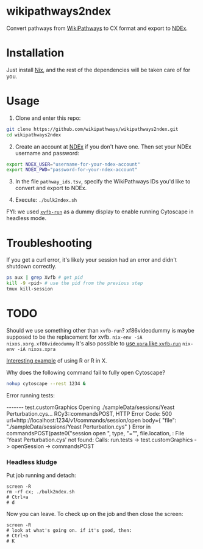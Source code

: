 # wikipathways2ndex

Convert pathways from [WikiPathways](http://wikipathways.org) to CX format and export to [NDEx](http://ndexbio.org).

# Installation

Just install [Nix](https://nixos.org/nix/download.html), and the rest of the dependencies will be taken care of for you.

# Usage

1. Clone and enter this repo:

```sh
git clone https://github.com/wikipathways/wikipathways2ndex.git
cd wikipathways2ndex
```

2. Create an account at [NDEx](http://ndexbio.org) if you don't have one. Then set your NDEx username and password:

```sh
export NDEX_USER="username-for-your-ndex-account"
export NDEX_PWD="password-for-your-ndex-account"
```

3. In the file `pathway_ids.tsv`, specify the WikiPathways IDs you'd like to convert and export to NDEx.

4. Execute: `./bulk2ndex.sh`

FYI: we used [`xvfb-run`](http://elementalselenium.com/tips/38-headless) as a dummy display to enable running Cytoscape in headless mode.

# Troubleshooting

If you get a curl error, it's likely your session had an error and didn't shutdown correctly.

```sh
ps aux | grep Xvfb # get pid
kill -9 <pid> # use the pid from the previous step
tmux kill-session
```

# TODO
Should we use something other than `xvfb-run`?
xf86videodummy is maybe supposed to be the replacement for xvfb.
`nix-env -iA nixos.xorg.xf86videodummy`
It's also possible to [use `xpra` like `xvfb-run`](https://unix.stackexchange.com/questions/279567/how-to-use-xpra-like-xvfb-run)
`nix-env -iA nixos.xpra`

[Interesting example](https://github.com/NixOS/nixpkgs/blob/37694c8cc0e9ecab60d06f1d9a2fd0073bcc5fa3/pkgs/development/r-modules/generic-builder.nix#L29) of using R or R in X.

Why does the following command fail to fully open Cytoscape?
```sh
nohup cytoscape --rest 1234 &
```

Error running tests:

------- test.customGraphics
Opening ./sampleData/sessions/Yeast Perturbation.cys...
RCy3::commandsPOST, HTTP Error Code: 500
 url=http://localhost:1234/v1/commands/session/open
 body={
 "file": "./sampleData/sessions/Yeast Perturbation.cys" 
}
Error in commandsPOST(paste0("session open ", type, "=\"", file.location,  : 
  File 'Yeast Perturbation.cys' not found:
Calls: run.tests -> test.customGraphics -> openSession -> commandsPOST

### Headless kludge

Put job running and detach:

```
screen -R
rm -rf cx; ./bulk2ndex.sh
# Ctrl+a
# d
```

Now you can leave. To check up on the job and then close the screen:

```
screen -R
# look at what's going on. if it's good, then:
# Ctrl+a
# K
```
